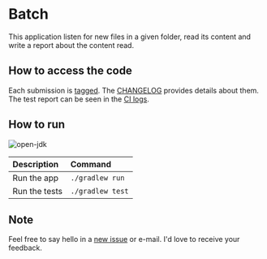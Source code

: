 # Batch

This application listen for new files in a given folder, read its content and write a report about the content read.

## How to access the code

Each submission is [tagged](https://gitlab.com/lucasvalenteds/ilegra-backend-position/tags). The 
[CHANGELOG](CHANGELOG.md) provides details about them. The test report can be seen in the [CI logs](https://gitlab.com/lucasvalenteds/ilegra-backend-position/pipelines).

## How to run

![open-jdk]

| Description | Command |
| :--- | :--- |
| Run the app | `./gradlew run` |
| Run the tests | `./gradlew test` |

## Note

Feel free to say hello in a [new issue](https://gitlab.com/lucasvalenteds/ilegra-backend-position/issues/new) or e-mail. I'd love to receive your feedback.

[open-jdk]: https://img.shields.io/badge/openjdk-11-5382A1.svg?style=for-the-badge "OpenJDK 11"
